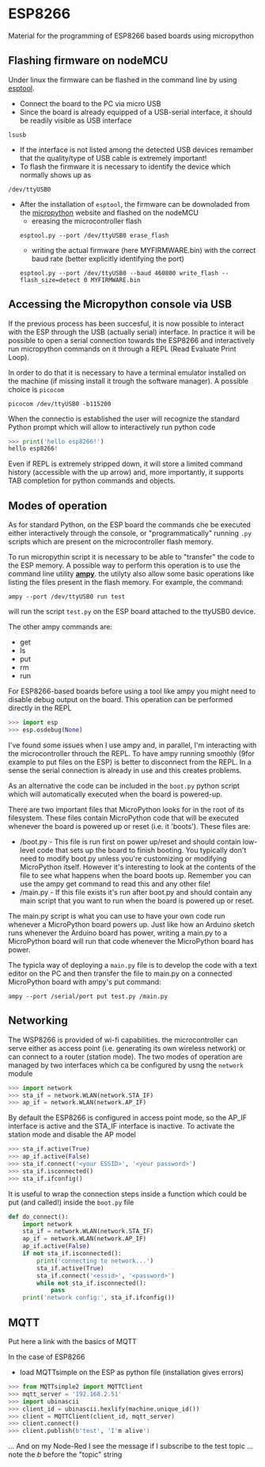 # ESP8266
Material for the programming of ESP8266 based boards using micropython

## Flashing firmware on nodeMCU
Under linux the firmware can be flashed in the command line by using [esptool](https://github.com/espressif/esptool).

* Connect the board to the PC via micro USB
* Since the board is already equipped of a USB-serial interface, it should be readily visible as USB interface

```
lsusb
```
* If the interface is not listed among the detected USB devices remamber that the quality/type of USB cable is extremely important!
* To flash the firmware it is necessary to identify the device which normally shows up as

```
/dev/ttyUSB0
```
* After the installation of `esptool`, the firmware can be downoladed from the [micropython](https://micropython.org/download/esp8266/) website and flashed on the nodeMCU 
  * ereasing the microcontroller flash
  ```
  esptool.py --port /dev/ttyUSB0 erase_flash
  ```
  * writing the actual firmware (here MYFIRMWARE.bin) with the correct baud rate (better explicitly identifying the port)
  ```
  esptool.py --port /dev/ttyUSB0 --baud 460800 write_flash --flash_size=detect 0 MYFIRMWARE.bin 

  ```

## Accessing the Micropython console via USB
If the previous process has been succesful, it is now possible to interact with the ESP through the USB (actually serial) interface. In practice it will be possible to open a serial connection towards the ESP8266 and interactively run micropython commands on it through a REPL (Read Evaluate Print Loop).

In order to do that it is necessary to have a terminal emulator installed on the machine (if missing install it trough the software manager). A possible choice is `picocom`

```
picocom /dev/ttyUSB0 -b115200
```

When the connectio is established the user will recognize the standard Python prompt which will allow to interactively run python code

```python
>>> print('hello esp8266!')
hello esp8266!
```
Even if REPL is extremely stripped down, it will store a limited command history (accessible with the up arrow) and, more importantly, it supports TAB completion for python commands and objects.

## Modes of operation
As for standard Python, on the ESP board the commands che be executed either interactively through the console, or "programmatically" running `.py` scripts which are present on the microcontroller flash memory.

To run micropythin script it is necessary to be able to "transfer" the code to the ESP memory. A possible way to perform this operation is to use the command line utility [**ampy**](https://learn.adafruit.com/micropython-basics-load-files-and-run-code/install-ampy). the utilyty also allow some basic operations like listing the files present in the flash memory. For example, the command: 

```
ampy --port /dev/ttyUSB0 run test
```

will run the script `test.py` on the ESP board attached to the ttyUSB0 device.

The other ampy commands are:

* get
* ls
* put
* rm 
* run

For ESP8266-based boards before using a tool like ampy you might need to disable debug output on the board. This operation can be performed directly in the REPL

```python
>>> import esp
>>> esp.osdebug(None)
```

I've found some issues when I use ampy and, in parallel, I'm interacting with the microcontroller throuch the REPL. To have ampy running smoothly (9for example to put files on the ESP) is better to disconnect from the REPL. In a sense the serial connection is already in use and this creates problems.


As an alternative the code can be included in the `boot.py` python script which will automatically executed when the board is powered-up.

There are two important files that MicroPython looks for in the root of its filesystem.  These files contain MicroPython code that will be executed whenever the board is powered up or reset (i.e. it 'boots').  These files are:

* /boot.py - This file is run first on power up/reset and should contain low-level code that sets up the board to finish booting.  You typically don't need to modify boot.py unless you're customizing or modifying MicroPython itself.  However it's interesting to look at the contents of the file to see what happens when the board boots up.  Remember you can use the ampy get command to read this and any other file!
* /main.py - If this file exists it's run after boot.py and should contain any main script that you want to run when the board is powered up or reset.

The main.py script is what you can use to have your own code run whenever a MicroPython board powers up.  Just like how an Arduino sketch runs whenever the Arduino board has power, writing a main.py to a MicroPython board will run that code whenever the MicroPython board has power.

The typicla way of deploying a `main.py` file is to develop the code with a text editor on the PC and then transfer the file 
to main.py on a connected MicroPython board with ampy's put command:

```
ampy --port /serial/port put test.py /main.py
```

## Networking
The WSP8266 is provided of wi-fi capabilities. the microcontroller can serve either as access point (i.e. generating its own wireless network) or can connect to a router (station mode). The two modes of operation are managed by two interfaces which ca be configured by usng the `network` module


```python
>>> import network
>>> sta_if = network.WLAN(network.STA_IF)
>>> ap_if = network.WLAN(network.AP_IF)
```

By default the ESP8266 is configured in access point mode, so the AP_IF interface is active and the STA_IF interface is inactive. To activate the station mode and disable the AP model

```python
>>> sta_if.active(True)
>>> ap_if.active(False)
>>> sta_if.connect('<your ESSID>', '<your password>')
>>> sta_if.isconnected()
>>> sta_if.ifconfig()
```
It is useful to wrap the connection steps inside a function which could be put (and called!) inside the `boot.py` file


```python
def do_connect():
    import network
    sta_if = network.WLAN(network.STA_IF)
    ap_if = network.WLAN(network.AP_IF)
    ap_if.active(False)
    if not sta_if.isconnected():
        print('connecting to network...')
        sta_if.active(True)
        sta_if.connect('<essid>', '<password>')
        while not sta_if.isconnected():
            pass
    print('network config:', sta_if.ifconfig())

```

## MQTT
Put here a link with the basics of MQTT

In the case of ESP8266 

* load MQTTsimple on the ESP as python file (installation gives errors)

```python
>>> from MQTTsimple2 import MQTTClient
>>> mqtt_server = '192.168.2.51'
>>> import ubinascii
>>> client_id = ubinascii.hexlify(machine.unique_id())
>>> client = MQTTClient(client_id, mqtt_server)
>>> client.connect()
>>> client.publish(b'test', 'I'm alive')

```
... And on my Node-Red I see the message if I subscribe to the test topic ... note the *b* before the "topic" string 










